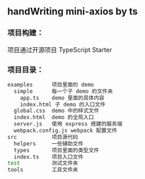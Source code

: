 ## handWriting mini-axios by ts 

### 项目构建：
项目通过开源项目 TypeScript Starter

### 项目目录：
```bash
examples      项目里面的 demo
  simple      每一个子 demo 的文件夹
    app.ts    demo 里面的具体内容
    index.html 子 demo 的入口文件 
  global.css  demo 中的样式文件
  index.html  demo 的全局入口
  server.js   使用 express 搭建的服务端
  webpack.config.js webpack 配置文件
src           项目源代码
  helpers     一些辅助文件
  types       项目里面的类型文件
  index.ts    项目入口文件
test          测试文件夹
tools         工具文件夹
```